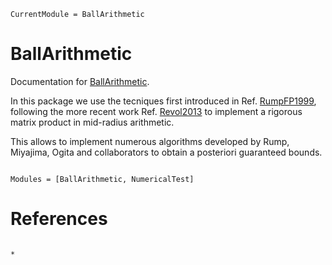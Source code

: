 ```@meta
CurrentModule = BallArithmetic
```

# BallArithmetic

Documentation for [BallArithmetic](https://github.com/JuliaBallArithmetic/BallArithmetic.jl).

In this package we use the tecniques first introduced in Ref. [RumpFP1999](@cite), following the more recent work Ref. [Revol2013](@cite)
to implement a rigorous matrix product in mid-radius arithmetic.

This allows to implement numerous algorithms developed by Rump, Miyajima,
Ogita and collaborators to obtain a posteriori guaranteed bounds.

```@index
```



```@autodocs
Modules = [BallArithmetic, NumericalTest]
```

# References

```@bibliography
```

```@bibliography
*
```